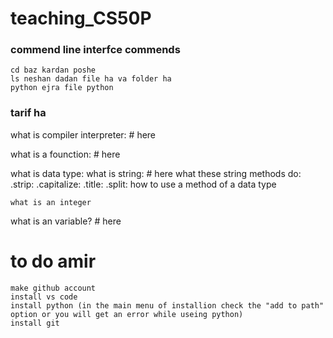 # teaching_CS50P


### commend line interfce commends

    cd baz kardan poshe
    ls neshan dadan file ha va folder ha 
    python ejra file python


### tarif ha 

what is compiler interpreter:
    # here

what is a founction:
    # here


what is data type:
    what is string:
        # here 
        what these string methods do:
            .strip:
            .capitalize:
            .title:
            .split:
        how to use a method of a data type

    what is an integer
        
what is an variable?
    # here
    


# to do amir
    make github account
    install vs code
    install python (in the main menu of installion check the "add to path" option or you will get an error while useing python)
    install git







